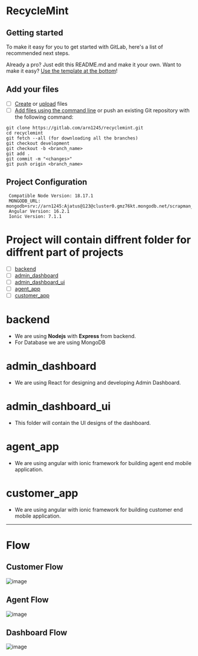 # RecycleMint



## Getting started

To make it easy for you to get started with GitLab, here's a list of recommended next steps.

Already a pro? Just edit this README.md and make it your own. Want to make it easy? [Use the template at the bottom](#editing-this-readme)!

## Add your files

- [ ] [Create](https://docs.gitlab.com/ee/user/project/repository/web_editor.html#create-a-file) or [upload](https://docs.gitlab.com/ee/user/project/repository/web_editor.html#upload-a-file) files
- [ ] [Add files using the command line](https://docs.gitlab.com/ee/gitlab-basics/add-file.html#add-a-file-using-the-command-line) or push an existing Git repository with the following command:

```
git clone https://gitlab.com/arn1245/recyclemint.git
cd recyclemint
git fetch --all (for downloading all the branches)
git checkout development
git checkout -b <branch_name>
git add .
git commit -m "<changes>"
git push origin <branch_name>
```

## Project Configuration
```
 Compatible Node Version: 18.17.1
 MONGODB_URL: mongodb+srv://arn1245:Ajatus@123@cluster0.gmz76kt.mongodb.net/scrapman_db
 Angular Version: 16.2.1
 Ionic Version: 7.1.1
```

# Project will contain diffrent folder for diffrent part of projects

- [ ] [backend]()
- [ ] [admin_dashboard]()
- [ ] [admin_dashboard_ui]()
- [ ] [agent_app]()
- [ ] [customer_app]()

# backend
- We are using <b>Nodejs</b> with <b>Express</b> from backend.
- For Database we are using MongoDB

# admin_dashboard
- We are using React for designing and developing Admin Dashboard.

# admin_dashboard_ui
- This folder will contain the UI designs of the dashboard.

# agent_app
- We are using angular with ionic framework for building agent end mobile application.

# customer_app
- We are using angular with ionic framework for building customer end mobile application.

***

# Flow

## Customer Flow
![image](https://gitlab.com/arn1245/recyclemint/-/raw/main/images/CustomerFlowpng.png?ref_type=heads)

## Agent Flow
![image](https://gitlab.com/arn1245/recyclemint/-/raw/main/images/AgentFlow.png?ref_type=heads)

## Dashboard Flow
![image](https://gitlab.com/arn1245/recyclemint/-/raw/main/images/AdminFlow.png?ref_type=heads)